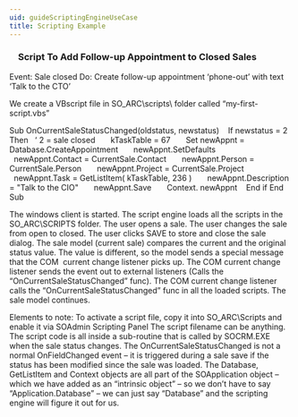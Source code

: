 ```yaml
---
uid: guideScriptingEngineUseCase
title: Scripting Example
---
```


###     Script To Add Follow-up Appointment to Closed Sales

Event: Sale closed
Do: Create follow-up appointment ‘phone-out’ with text ‘Talk to the CTO’

We create a VBscript file in SO\_ARC\\scripts\\ folder called “my-first-script.vbs”

Sub OnCurrentSaleStatusChanged(oldstatus, newstatus)
   If newstatus = 2 Then   ‘ 2 = sale closed
      kTaskTable = 67
      Set newAppnt = Database.CreateAppointment
      newAppnt.SetDefaults
      newAppnt.Contact = CurrentSale.Contact
      newAppnt.Person = CurrentSale.Person
      newAppnt.Project = CurrentSale.Project
      newAppnt.Task = GetListItem( kTaskTable, 236 )
      newAppnt.Description = "Talk to the CIO"
      newAppnt.Save
      Context. newAppnt
   End if
End Sub



The windows client is started.
The script engine loads all the scripts in the SO\_ARC\\SCRIPTS folder.
The user opens a sale.
The user changes the sale from open to closed.
The user clicks SAVE to store and close the sale dialog.
The sale model (current sale) compares the current and the original status value.
The value is different, so the model sends a special message that the COM  current change listener picks up.
The COM current change listener sends the event out to external listeners (Calls the “OnCurrentSaleStatusChanged” func).
The COM current change listener calls the “OnCurrentSaleStatusChanged” func in all the loaded scripts.
The sale model continues.



Elements to note:
To activate a script file, copy it into SO\_ARC\\Scripts and enable it via SOAdmin Scripting Panel
The script filename can be anything.
The script code is all inside a sub-routine that is called by SOCRM.EXE when the sale status changes.
The OnCurrentSaleStatusChanged is not a normal OnFieldChanged event – it is triggered during a sale save if the status has been modified since the sale was loaded.
The Database, GetListItem and Context objects are all part of the SOApplication object – which we have added as an “intrinsic object” – so we don’t have to say “Application.Database” – we can just say “Database” and the scripting engine will figure it out for us.